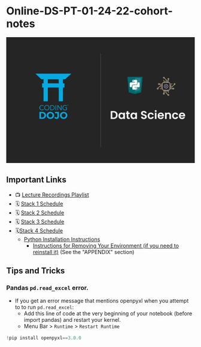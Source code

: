 # Online-DS-PT-01-24-22-cohort-notes

<img src="./images/Data Science Thumbnail.png">

## Important Links
- 📺 [Lecture Recordings Playlist](https://youtube.com/playlist?list=PLmeeqPbYmMC0XlmuN4agv0zvuAXP8HZS_)
- 🗓 [Stack 1 Schedule](https://bit.ly/32k7fwU)
- 🗓 [Stack 2 Schedule](https://docs.google.com/spreadsheets/d/1_HT2W_o4VvwFQ1kJBaPSivKGh9feFFdNA9wSvOolg1c/edit?usp=sharing)
- 🗓 [Stack 3 Schedule](https://docs.google.com/spreadsheets/d/17knl47MBv-ETynjkLv5vVcGHDuEzVy1gyYyztBjpWkM/edit?usp=sharing)
- 🗓[Stack 4 Schedule](https://docs.google.com/spreadsheets/d/1UTBjuOlQSHgg9FRH8082Yze4HmiyAbW-4piScVuyrjY/edit?usp=sharing)
	- [Python Installation Instructions](https://login.codingdojo.com/m/376/12807/89997)
		- [Instructions for Removing Your Environment (if you need to reinstall it)](https://login.codingdojo.com/m/376/12807/89882) (See the "APPENDIX" section)

## Tips and Tricks

### Pandas `pd.read_excel` error.

- If you get an error message that mentions openpyxl when you attempt to to run `pd.read_excel`:
	- Add this line of code at the very beginning of your notebook (before import pandas) and restart your kernel. 
	- Menu Bar > `Runtime` > `Restart Runtime`
```python
!pip install openpyxl==3.0.0
```
